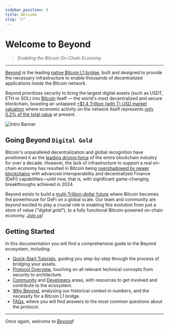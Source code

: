 ```yaml
---
sidebar_position: 0
title: Welcome
slug: "/"
---
```


# Welcome to ₿eyond

> _Enabling the Bitcoin On-Chain Economy._

---

[Beyond](https://beyond.tech) is the leading [native Bitcoin L1 bridge](https://app.beyond.tech), built and designed to provide the necessary infrastructure to enable thousands of decentralized applications *inside* the Bitcoin network.

Beyond prioritizes security to bring the largest digital assets (such as USDT, ETH or SOL) into [Bitcoin](https://bitcoin.org/bitcoin.pdf) itself — the world's most decentralized and secure blockchain, boasting an untapped [+$1.4 Trillion (with T) USD market valuation](https://coinmarketcap.com/currencies/bitcoin) where economic activity *on* the network itself represents [only 0.2% of the total value](https://defillama.com/chain/Bitcoin) at present.

![Intro Banner](/img/beyond-banner.png)

## Going ₿eyond `Digital Gold`

Bitcoin's unparalleled decentralization and global recognition have positioned it as the [leading driving force](https://coinmarketcap.com) of the entire blockchain industry for over a decade. However, the lack of infrastructure to support a real on-chain economy has resulted in Bitcoin being [overshadowed by newer blockchains](https://defillama.com/chains) with advanced interoperability and decentralized Finance (DeFi) capabilities—until now, that is, with significant game-changing breakthroughs achieved in 2024.

Beyond exists to build a [multi-Trillion-dollar future](https://blockworks.co/news/bitcoin-defi-future) where Bitcoin becomes the powerhouse for DeFi on a global scale. Our team and community are _beyond_ excited to play a crucial role in enabling this evolution from just a store of value (_"digital gold"_), to a fully functional Bitcoin-powered on-chain economy. [Join us](/community/socials)!

## Getting Started

In this documentation you will find a comprehensive guide to the Beyond ecosystem, including:
- [Quick-Start Tutorials](/tutorials), guiding you step-by-step through the process of bridging your assets.
- [Protocol Overview](/protocol), touching on all relevant technical concepts from security to architecture.
- [Community](/community) and [Developers](/dev) areas, with resources to get involved and contribute to the ecosystem.
- [Why Beyond](/rationale.md), analyzing our historical context in numbers, and the necessity for a Bitcoin L1 bridge.
- [FAQs](/faq.md), where you will find answers to the most common questions about the protocol.

---

_Once again, welcome to [₿eyond](https://beyond.tech)!_

